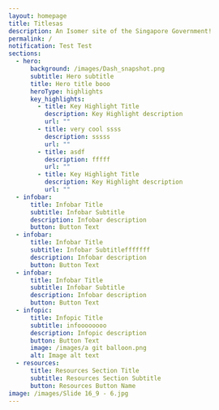 ```yaml
---
layout: homepage
title: Titlesas
description: An Isomer site of the Singapore Government!
permalink: /
notification: Test Test
sections:
  - hero:
      background: /images/Dash_snapshot.png
      subtitle: Hero subtitle
      title: Hero title booo
      heroType: highlights
      key_highlights:
        - title: Key Highlight Title
          description: Key Highlight description
          url: ""
        - title: very cool ssss
          description: sssss
          url: ""
        - title: asdf
          description: fffff
          url: ""
        - title: Key Highlight Title
          description: Key Highlight description
          url: ""
  - infobar:
      title: Infobar Title
      subtitle: Infobar Subtitle
      description: Infobar description
      button: Button Text
  - infobar:
      title: Infobar Title
      subtitle: Infobar Subtitlefffffff
      description: Infobar description
      button: Button Text
  - infobar:
      title: Infobar Title
      subtitle: Infobar Subtitle
      description: Infobar description
      button: Button Text
  - infopic:
      title: Infopic Title
      subtitle: infoooooooo
      description: Infopic description
      button: Button Text
      image: /images/a git balloon.png
      alt: Image alt text
  - resources:
      title: Resources Section Title
      subtitle: Resources Section Subtitle
      button: Resources Button Name
image: /images/Slide 16_9 - 6.jpg
---
```


